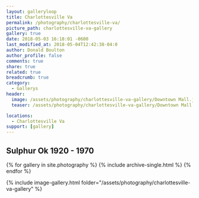 ```yaml
---
layout: galleryloop
title: Charlottesville Va
permalink: /photography/charlottesville-va/
picture_path: charlottesville-va-gallery
gallery: true
date: 2018-05-03 16:18:01 -0600
last_modified_at: 2018-05-04T12:42:38-04:0
author: Donald Boulton
author_profile: false
comments: true
share: true
related: true
breadcrumb: true
category:
  - Gallerys
header:
  image: /assets/photography/charlottesville-va-gallery/Downtown Mall.jpg
  teaser: /assets/photography/charlottesville-va-gallery/Downtown Mall.jpg

locations:
  - Charlottesville Va
support: [gallery]
---
```


## Sulphur Ok 1920 - 1970

{% for gallery in site.photography %}
  {% include archive-single.html %}
{% endfor %}

{% include image-gallery.html folder="/assets/photography/charlottesville-va-gallery" %}